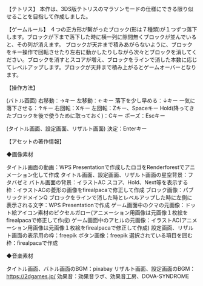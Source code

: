【テトリス】
本作は、3DS版テトリスのマラソンモードの仕様にできる限り似せることを目指して作成しました。

【ゲームルール】
４つの正方形が繋がったブロック(形は７種類)が１つずつ落下します。ブロックが下まで落下した時に横一列に隙間無くブロックが並んでいると、その列が消えます。
ブロックが天井まで積みあがらないように、ブロックをキー操作で回転させたり左右に動かしたりしながら次々とブロックを消してください。ブロックを消すとスコアが増え、ブロックをラインで消した本数に応じてレベルアップします。ブロックが天井まで積み上がるとゲームオーバーとなります。


【操作方法】

(バトル画面)
右移動：→キー
左移動：←キー
落下を少し早める：↓キー
一気に落下させる：↑キー
右回転：Xキー
左回転：Zキー、Spaceキー
Hold(降ってきたブロックを後で使うために取っておく)：Cキー
ポーズ：Escキー

(タイトル画面、設定画面、リザルト画面)
決定：Enterキー


【アセットの著作情報】

◆画像素材

タイトル画面の動画：WPS Presentationで作成したロゴをRenderforestでアニメーション化して作成
タイトル画面、設定画面、リザルト画面の星空背景：フタバゼミ
バトル画面の背景：イラストAC
スコア、Hold、Next等を表示する枠：イラストACの菱形の画像をfirealpacaで修正して作成
ブロック画像：パブリックドメインQ
ブロックをラインで消した時とレベルアップした時に左側に表示される文字：WPS Presentationで作成
ゲーム画面中のクマの元画像：ドット絵アイコン素材のピクセルガロー(アニメーション用画像は元画像１枚絵をfirealpacaで修正して作成)
ゲーム画面中のアヒルの元画像：イラストAC(アニメーション用画像は元画像１枚絵をfirealpacaで修正して作成)
設定画面、リザルト画面の表示用の枠：freepik
ボタン画像：freepik
選択されている項目を囲む枠：firealpacaで作成

◆音楽素材

タイトル画面、バトル画面のBGM：pixabay
リザルト画面、設定画面のBGM：https://2dgames.jp/
効果音：効果音ラボ、効果音工房、DOVA-SYNDROME
